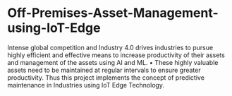 # Off-Premises-Asset-Management-using-IoT-Edge
Intense global competition and Industry 4.0 drives industries to pursue highly efficient and effective means to increase productivity of their assets and management of the assets using AI and ML. • These highly valuable assets need to be maintained at regular intervals to ensure greater productivity. Thus this project implements the concept of predictive maintenance in Industries using IoT Edge Technology.
